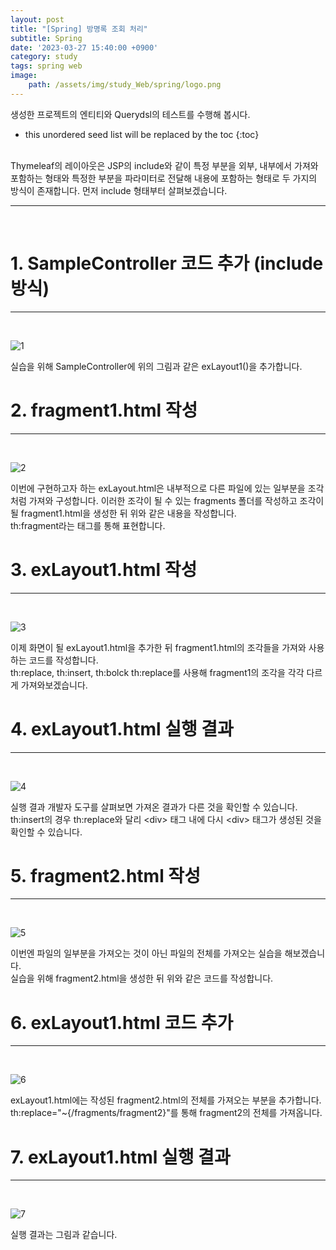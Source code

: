 ```yaml
---
layout: post
title: "[Spring] 방명록 조회 처리"
subtitle: Spring
date: '2023-03-27 15:40:00 +0900'
category: study
tags: spring web
image:
    path: /assets/img/study_Web/spring/logo.png
---
```


생성한 프로젝트의 엔티티와 Querydsl의 테스트를 수행해 봅시다.

<!--more-->

* this unordered seed list will be replaced by the toc
{:toc}
<br>
Thymeleaf의 레이아웃은 JSP의 include와 같이 특정 부분을 외부, 내부에서 가져와 포함하는 형태와 특정한 부분을 파라미터로 전달해 내용에 포함하는 형태로 두 가지의 방식이 존재합니다. 먼저 include 형태부터 살펴보겠습니다.

---
<br>

# 1. SampleController 코드 추가 (include 방식)
---
<br>

![1](/assets/img/study_Web/spring/2023-03-27-[Spring]_방명록_조회_처리/1.png)
<br>

실습을 위해 SampleController에 위의 그림과 같은 exLayout1()을 추가합니다.<br>

# 2. fragment1.html 작성
---
<br>

![2](/assets/img/study_Web/spring/2023-03-27-[Spring]_방명록_조회_처리/2.png)
<br>

이번에 구현하고자 하는 exLayout.html은 내부적으로 다른 파일에 있는 일부분을 조각처럼 가져와 구성합니다. 이러한 조각이 될 수 있는 fragments 폴더를 작성하고 조각이 될 fragment1.html을 생성한 뒤 위와 같은 내용을 작성합니다.<br>
th:fragment라는 태그를 통해 표현합니다.<br>

# 3. exLayout1.html 작성
---
<br>

![3](/assets/img/study_Web/spring/2023-03-27-[Spring]_방명록_조회_처리/3.png)
<br>

이제 화면이 될 exLayout1.html을 추가한 뒤 fragment1.html의 조각들을 가져와 사용하는 코드를 작성합니다.<br>
th:replace, th:insert, th:bolck th:replace를 사용해 fragment1의 조각을 각각 다르게 가져와보겠습니다.<br>


# 4. exLayout1.html 실행 결과
---
<br>

![4](/assets/img/study_Web/spring/2023-03-27-[Spring]_방명록_조회_처리/4.png)
<br>

실행 결과 개발자 도구를 살펴보면 가져온 결과가 다른 것을 확인할 수 있습니다.<br>
th:insert의 경우 th:replace와 달리 \<div\> 태그 내에 다시 \<div\> 태그가 생성된 것을 확인할 수 있습니다.<br>

# 5. fragment2.html 작성
---
<br>

![5](/assets/img/study_Web/spring/2023-03-27-[Spring]_방명록_조회_처리/5.png)
<br>

이번엔 파일의 일부분을 가져오는 것이 아닌 파일의 전체를 가져오는 실습을 해보겠습니다.<br>
실습을 위해 fragment2.html을 생성한 뒤 위와 같은 코드를 작성합니다.<br>

# 6. exLayout1.html 코드 추가
---
<br>

![6](/assets/img/study_Web/spring/2023-03-27-[Spring]_방명록_조회_처리/6.png)
<br>

exLayout1.html에는 작성된 fragment2.html의 전체를 가져오는 부분을 추가합니다.<br>
th:replace="~{/fragments/fragment2}"를 통해 fragment2의 전체를 가져옵니다.<br>

# 7. exLayout1.html 실행 결과
---
<br>

![7](/assets/img/study_Web/spring/2023-03-27-[Spring]_방명록_조회_처리/7.png)
<br>

실행 결과는 그림과 같습니다.<br>
